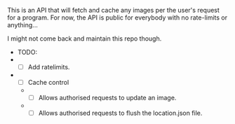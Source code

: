 This is an API that will fetch and cache any images per the user's request for a program. For now, the API is public for everybody with no rate-limits or anything...

I might not come back and maintain this repo though.

* TODO:
 * - [ ] Add ratelimits.
 * - [ ] Cache control
   * - [ ] Allows authorised requests to update an image.
   * - [ ] Allows authorised requests to flush the location.json file.